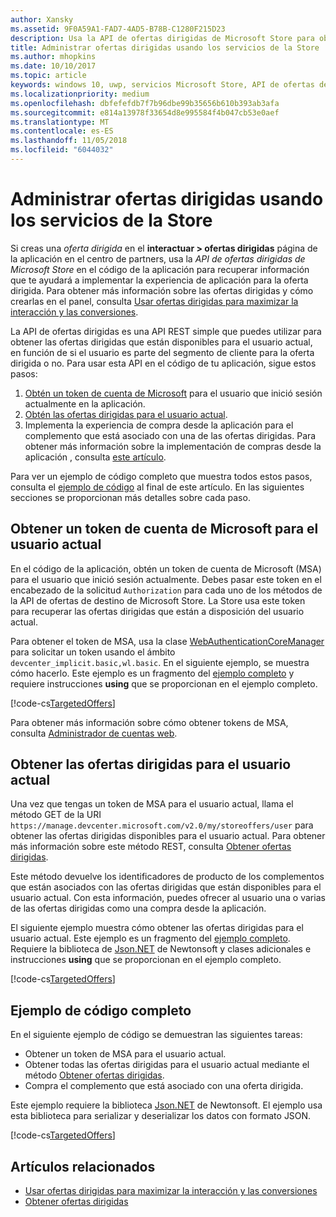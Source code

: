 ```yaml
---
author: Xansky
ms.assetid: 9F0A59A1-FAD7-4AD5-B78B-C1280F215D23
description: Usa la API de ofertas dirigidas de Microsoft Store para obtener ofertas dirigidas que están disponibles para el usuario actual de la aplicación.
title: Administrar ofertas dirigidas usando los servicios de la Store
ms.author: mhopkins
ms.date: 10/10/2017
ms.topic: article
keywords: windows 10, uwp, servicios Microsoft Store, API de ofertas de destino de Microsoft Store, ofertas dirigidas
ms.localizationpriority: medium
ms.openlocfilehash: dbfefefdb7f7b96dbe99b35656b610b393ab3afa
ms.sourcegitcommit: e814a13978f33654d8e995584f4b047cb53e0aef
ms.translationtype: MT
ms.contentlocale: es-ES
ms.lasthandoff: 11/05/2018
ms.locfileid: "6044032"
---
```

# <a name="manage-targeted-offers-using-store-services"></a>Administrar ofertas dirigidas usando los servicios de la Store

Si creas una *oferta dirigida* en el **interactuar > ofertas dirigidas** página de la aplicación en el centro de partners, usa la *API de ofertas dirigidas de Microsoft Store* en el código de la aplicación para recuperar información que te ayudará a implementar la experiencia de aplicación para la oferta dirigida. Para obtener más información sobre las ofertas dirigidas y cómo crearlas en el panel, consulta [Usar ofertas dirigidas para maximizar la interacción y las conversiones](../publish/use-targeted-offers-to-maximize-engagement-and-conversions.md).

La API de ofertas dirigidas es una API REST simple que puedes utilizar para obtener las ofertas dirigidas que están disponibles para el usuario actual, en función de si el usuario es parte del segmento de cliente para la oferta dirigida o no. Para usar esta API en el código de tu aplicación, sigue estos pasos:

1.  [Obtén un token de cuenta de Microsoft](#obtain-a-microsoft-account-token) para el usuario que inició sesión actualmente en la aplicación.
2.  [Obtén las ofertas dirigidas para el usuario actual](#get-targeted-offers).
3.  Implementa la experiencia de compra desde la aplicación para el complemento que está asociado con una de las ofertas dirigidas. Para obtener más información sobre la implementación de compras desde la aplicación , consulta [este artículo](enable-in-app-purchases-of-apps-and-add-ons.md).

Para ver un ejemplo de código completo que muestra todos estos pasos, consulta el [ejemplo de código](#code-example) al final de este artículo. En las siguientes secciones se proporcionan más detalles sobre cada paso.

<span id="obtain-a-microsoft-account-token" />

## <a name="get-a-microsoft-account-token-for-the-current-user"></a>Obtener un token de cuenta de Microsoft para el usuario actual

En el código de la aplicación, obtén un token de cuenta de Microsoft (MSA) para el usuario que inició sesión actualmente. Debes pasar este token en el encabezado de la solicitud ```Authorization``` para cada uno de los métodos de la API de ofertas de destino de Microsoft Store. La Store usa este token para recuperar las ofertas dirigidas que están a disposición del usuario actual.

Para obtener el token de MSA, usa la clase [WebAuthenticationCoreManager](https://docs.microsoft.com/uwp/api/windows.security.authentication.web.core.webauthenticationcoremanager) para solicitar un token usando el ámbito ```devcenter_implicit.basic,wl.basic```. En el siguiente ejemplo, se muestra cómo hacerlo. Este ejemplo es un fragmento del [ejemplo completo](#code-example) y requiere instrucciones **using** que se proporcionan en el ejemplo completo.

[!code-cs[TargetedOffers](./code/StoreServicesExamples_TargetedOffers/cs/TargetedOffers.cs#GetMSAToken)]

Para obtener más información sobre cómo obtener tokens de MSA, consulta [Administrador de cuentas web](../security/web-account-manager.md).

<span id="get-targeted-offers" />

## <a name="get-the-targeted-offers-for-the-current-user"></a>Obtener las ofertas dirigidas para el usuario actual

Una vez que tengas un token de MSA para el usuario actual, llama el método GET de la URI ```https://manage.devcenter.microsoft.com/v2.0/my/storeoffers/user``` para obtener las ofertas dirigidas disponibles para el usuario actual. Para obtener más información sobre este método REST, consulta [Obtener ofertas dirigidas](get-targeted-offers.md).

Este método devuelve los identificadores de producto de los complementos que están asociados con las ofertas dirigidas que están disponibles para el usuario actual. Con esta información, puedes ofrecer al usuario una o varias de las ofertas dirigidas como una compra desde la aplicación.

El siguiente ejemplo muestra cómo obtener las ofertas dirigidas para el usuario actual. Este ejemplo es un fragmento del [ejemplo completo](#code-example). Requiere la biblioteca de [Json.NET](http://www.newtonsoft.com/json) de Newtonsoft y clases adicionales e instrucciones **using** que se proporcionan en el ejemplo completo.

[!code-cs[TargetedOffers](./code/StoreServicesExamples_TargetedOffers/cs/TargetedOffers.cs#GetTargetedOffers)]

<span id="code-example" />

## <a name="complete-code-example"></a>Ejemplo de código completo

En el siguiente ejemplo de código se demuestran las siguientes tareas:

* Obtener un token de MSA para el usuario actual.
* Obtener todas las ofertas dirigidas para el usuario actual mediante el método [Obtener ofertas dirigidas](get-targeted-offers.md).
* Compra el complemento que está asociado con una oferta dirigida.

Este ejemplo requiere la biblioteca [Json.NET](http://www.newtonsoft.com/json) de Newtonsoft. El ejemplo usa esta biblioteca para serializar y deserializar los datos con formato JSON.

[!code-cs[TargetedOffers](./code/StoreServicesExamples_TargetedOffers/cs/TargetedOffers.cs#GetTargetedOffersSample)]

## <a name="related-topics"></a>Artículos relacionados

* [Usar ofertas dirigidas para maximizar la interacción y las conversiones](../publish/use-targeted-offers-to-maximize-engagement-and-conversions.md)
* [Obtener ofertas dirigidas](get-targeted-offers.md)

